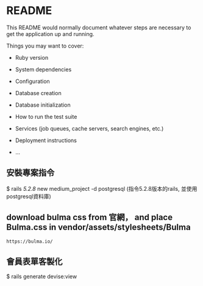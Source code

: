 # README

This README would normally document whatever steps are necessary to get the
application up and running.

Things you may want to cover:

* Ruby version

* System dependencies

* Configuration

* Database creation

* Database initialization

* How to run the test suite

* Services (job queues, cache servers, search engines, etc.)

* Deployment instructions

* ...

## 安裝專案指令
$ rails _5.2.8_ new medium_project -d postgresql (指令5.2.8版本的rails, 並使用 postgresql資料庫)

##  download bulma css from 官網， and place Bulma.css in vendor/assets/stylesheets/Bulma
    https://bulma.io/

## 會員表單客製化
   $ rails generate devise:view
